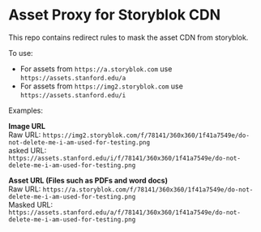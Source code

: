 # Asset Proxy for Storyblok CDN

This repo contains redirect rules to mask the asset CDN from storyblok.

To use:

* For assets from `https://a.storyblok.com` use `https://assets.stanford.edu/a`
* For assets from `https://img2.storyblok.com` use `https://assets.stanford.edu/i`

Examples: 

**Image URL**  
Raw URL: `https://img2.storyblok.com/f/78141/360x360/1f41a7549e/do-not-delete-me-i-am-used-for-testing.png`  
asked URL: `https://assets.stanford.edu/i/f/78141/360x360/1f41a7549e/do-not-delete-me-i-am-used-for-testing.png`  

**Asset URL (Files such as PDFs and word docs)**  
Raw URL: `https://a.storyblok.com/f/78141/360x360/1f41a7549e/do-not-delete-me-i-am-used-for-testing.png`  
Masked URL: `https://assets.stanford.edu/a/f/78141/360x360/1f41a7549e/do-not-delete-me-i-am-used-for-testing.png`  

